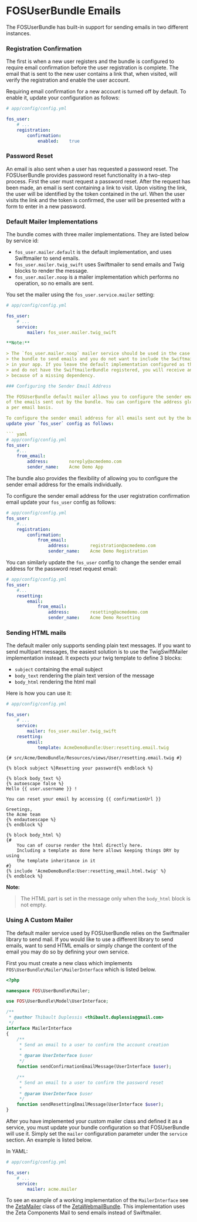 FOSUserBundle Emails
====================

The FOSUserBundle has built-in support for sending emails in two different
instances.

### Registration Confirmation

The first is when a new user registers and the bundle is configured
to require email confirmation before the user registration is complete.
The email that is sent to the new user contains a link that, when visited,
will verify the registration and enable the user account.

Requiring email confirmation for a new account is turned off by default.
To enable it, update your configuration as follows:

``` yaml
# app/config/config.yml

fos_user:
    # ...
    registration:
        confirmation:
            enabled:    true
```

### Password Reset

An email is also sent when a user has requested a password reset. The
FOSUserBundle provides password reset functionality in a two-step process.
First the user must request a password reset. After the request has been
made, an email is sent containing a link to visit. Upon visiting the link,
the user will be identified by the token contained in the url. When the user
visits the link and the token is confirmed, the user will be presented with
a form to enter in a new password.

### Default Mailer Implementations

The bundle comes with three mailer implementations. They are listed below
by service id:

- `fos_user.mailer.default` is the default implementation, and uses Swiftmailer to send emails.
- `fos_user.mailer.twig_swift` uses Swiftmailer to send emails and Twig blocks to render the message.
- `fos_user.mailer.noop` is a mailer implementation which performs no operation, so no emails are sent.

You set the mailer using the `fos_user.service.mailer` setting:

``` yaml
# app/config/config.yml

fos_user:
    # ...
    service:
        mailer: fos_user.mailer.twig_swift

**Note:**

> The `fos_user.mailer.noop` mailer service should be used in the case where you do not want
> the bundle to send emails and you do not want to include the SwiftmailerBundle
> in your app. If you leave the default implementation configured as the mailer
> and do not have the SwiftmailerBundle registered, you will receive an exception
> because of a missing dependency.

### Configuring the Sender Email Address

The FOSUserBundle default mailer allows you to configure the sender email address
of the emails sent out by the bundle. You can configure the address globally or on
a per email basis.

To configure the sender email address for all emails sent out by the bundle, simply
update your `fos_user` config as follows:

``` yaml
# app/config/config.yml
fos_user:
    #...
    from_email:
        address:        noreply@acmedemo.com
        sender_name:    Acme Demo App
```

The bundle also provides the flexibility of allowing you to configure the sender
email address for the emails individually.

To configure the sender email address for the user registration confirmation
email update your `fos_user` config as follows:

``` yaml
# app/config/config.yml
fos_user:
    #...
    registration:
        confirmation:
            from_email:
                address:        registration@acmedemo.com
                sender_name:    Acme Demo Registration
```

You can similarly update the `fos_user` config to change the sender email address for
the password reset request email:

``` yaml
# app/config/config.yml
fos_user:
    #...
    resetting:
        email:
            from_email:
                address:        resetting@acmedemo.com
                sender_name:    Acme Demo Resetting
```

### Sending HTML mails

The default mailer only supports sending plain text messages. If you want
to send multipart messages, the easiest solution is to use the TwigSwiftMailer
implementation instead. It expects your twig template to define 3 blocks:

- `subject` containing the email subject
- `body_text` rendering the plain text version of the message
- `body_html` rendering the html mail

Here is how you can use it:

``` yaml
# app/config/config.yml

fos_user:
    # ...
    service:
        mailer: fos_user.mailer.twig_swift
    resetting:
        email:
            template: AcmeDemoBundle:User:resetting.email.twig
```

``` html+jinja
{# src/Acme/DemoBundle/Resources/views/User/resetting.email.twig #}

{% block subject %}Resetting your password{% endblock %}

{% block body_text %}
{% autoescape false %}
Hello {{ user.username }} !

You can reset your email by accessing {{ confirmationUrl }}

Greetings,
the Acme team
{% endautoescape %}
{% endblock %}

{% block body_html %}
{#
    You can of course render the html directly here.
    Including a template as done here allows keeping things DRY by using
    the template inheritance in it
#}
{% include 'AcmeDemoBundle:User:resetting_email.html.twig' %}
{% endblock %}
```

**Note:**

> The HTML part is set in the message only when the `body_html` block is
> not empty.

### Using A Custom Mailer

The default mailer service used by FOSUserBundle relies on the Swiftmailer
library to send mail. If you would like to use a different library to send
emails, want to send HTML emails or simply change the content of the email you
may do so by defining your own service.

First you must create a new class which implements `FOS\UserBundle\Mailer\MailerInterface`
which is listed below.

``` php
<?php

namespace FOS\UserBundle\Mailer;

use FOS\UserBundle\Model\UserInterface;

/**
 * @author Thibault Duplessis <thibault.duplessis@gmail.com>
 */
interface MailerInterface
{
    /**
     * Send an email to a user to confirm the account creation
     *
     * @param UserInterface $user
     */
    function sendConfirmationEmailMessage(UserInterface $user);

    /**
     * Send an email to a user to confirm the password reset
     *
     * @param UserInterface $user
     */
    function sendResettingEmailMessage(UserInterface $user);
}
```

After you have implemented your custom mailer class and defined it as a service,
you must update your bundle configuration so that FOSUserBundle will use it.
Simply set the `mailer` configuration parameter under the `service` section.
An example is listed below.

In YAML:

``` yaml
# app/config/config.yml

fos_user:
    # ...
    service:
        mailer: acme.mailer
```

To see an example of a working implementation of the `MailerInterface` see
the [ZetaMailer](https://github.com/simplethings/ZetaWebmailBundle/blob/master/UserBundle/ZetaMailer.php)
class of the [ZetaWebmailBundle](https://github.com/simplethings/ZetaWebmailBundle).
This implementation uses the Zeta Components Mail to send emails instead of
Swiftmailer.

